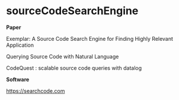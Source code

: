 # sourceCodeSearchEngine
__Paper__

Exemplar: A Source Code Search Engine for Finding Highly Relevant Application

Querying Source Code with Natural Language

CodeQuest : scalable source code queries with datalog

__Software__

https://searchcode.com
